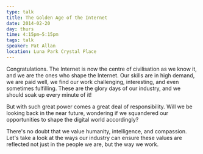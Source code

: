 ```yaml
---
type: talk
title: The Golden Age of the Internet
date: 2014-02-20
day: thurs
time: 4:15pm–5:15pm
tags: talk
speaker: Pat Allan
location: Luna Park Crystal Place
---
```


Congratulations. The Internet is now the centre of civilisation as we know it, and we are the ones who shape the Internet. Our skills are in high demand, we are paid well, we find our work challenging, interesting, and even sometimes fulfilling. These are the glory days of our industry, and we should soak up every minute of it!

But with such great power comes a great deal of responsibility. Will we be looking back in the near future, wondering if we squandered our opportunities to shape the digital world accordingly?

There's no doubt that we value humanity, intelligence, and compassion. Let's take a look at the ways our industry can ensure these values are reflected not just in the people we are, but the way we work.